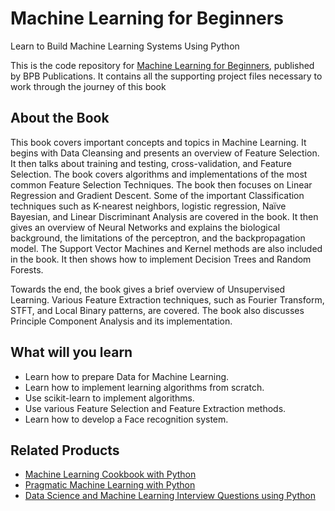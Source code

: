 # Machine Learning for Beginners
Learn to Build Machine Learning Systems Using Python
 
This is the code repository for [Machine Learning for Beginners](https://bpbonline.com/products/machine-learning-for-beginners?_pos=1&_sid=6d725e296&_ss=r), published by BPB Publications. It contains all the supporting project files necessary to work through the journey of this book

## About the Book
This book covers important concepts and topics in Machine Learning. It begins with Data Cleansing and presents an overview of Feature Selection. It then talks about training and testing, cross-validation, and Feature Selection. The book covers algorithms and implementations of the most common Feature Selection Techniques. The book then focuses on Linear Regression and Gradient Descent. Some of the important Classification techniques such as K-nearest neighbors, logistic regression, Naïve Bayesian, and Linear Discriminant Analysis are covered in the book. It then gives an overview of Neural Networks and explains the biological background, the limitations of the perceptron, and the backpropagation model. The Support Vector Machines and Kernel methods are also included in the book. It then shows how to implement Decision Trees and Random Forests.
 
Towards the end, the book gives a brief overview of Unsupervised Learning. Various Feature Extraction techniques, such as Fourier Transform, STFT, and Local Binary patterns, are covered. The book also discusses Principle Component Analysis and its implementation.

## What will you learn
* Learn how to prepare Data for Machine Learning.
* Learn how to implement learning algorithms from scratch.
* Use scikit-learn to implement algorithms.
* Use various Feature Selection and Feature Extraction methods.
* Learn how to develop a Face recognition system.

## Related Products

* [Machine Learning Cookbook with Python](https://bpbonline.com/products/machine-learning-cookbook-with-python?_pos=5&_sid=a07181f61&_ss=r)
* [Pragmatic Machine Learning with Python](https://bpbonline.com/products/machine-learning-python-book-ebook?_pos=4&_sid=a07181f61&_ss=r)
* [Data Science and Machine Learning Interview Questions using Python](https://bpbonline.com/products/data-science-and-machine-learning-interview-questions-using-python-book-ebook?_pos=10&_sid=a07181f61&_ss=r)
